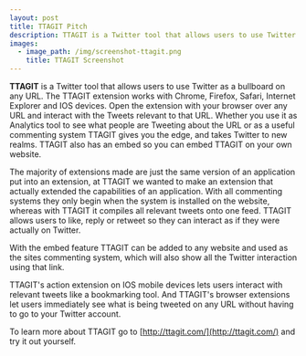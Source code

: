 ```yaml
---
layout: post
title: TTAGIT Pitch
description: TTAGIT is a Twitter tool that allows users to use Twitter as a bullboard on any URL
images:
  - image_path: /img/screenshot-ttagit.png
    title: TTAGIT Screenshot
---
```


**TTAGIT** is a Twitter tool that allows users to use Twitter as a bullboard on any URL. The TTAGIT extension works with Chrome, Firefox, Safari, Internet Explorer and IOS devices. Open the extension with your browser over any URL and interact with the Tweets relevant to that URL. Whether you use it as Analytics tool to see what people are Tweeting about the URL or as a useful commenting system TTAGIT gives you the edge, and takes Twitter to new realms. TTAGIT also has an embed so you can embed TTAGIT on your own website.

The majority of extensions made are just the same version of an application put into an extension, at TTAGIT we wanted to make an extension that actually extended the capabilities of an application. With all commenting systems they only begin when the system is installed on the website, whereas with TTAGIT it compiles all relevant tweets onto one feed. TTAGIT allows users to like, reply or retweet so they can interact as if they were actually on Twitter.

With the embed feature TTAGIT can be added to any website and used as the sites commenting system, which will also show all the Twitter interaction using that link.

TTAGIT's action extension on IOS mobile devices lets users interact with relevant tweets like a bookmarking tool. And TTAGIT's browser extensions let users immediately see what is being tweeted on any URL without having to go to your Twitter account.

To learn more about TTAGIT go to [http://ttagit.com/](http://ttagit.com/) and try it out yourself.
